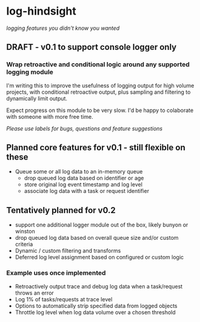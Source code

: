 # log-hindsight
_logging features you didn't know you wanted_

## DRAFT - v0.1 to support console logger only

### Wrap retroactive and conditional logic around any supported logging module

I'm writing this to improve the usefulness of logging output for high volume projects, with conditional retroactive output, plus sampling and filtering to dynamically limit output.

Expect progress on this module to be very slow. I'd be happy to colaborate with someone with more free time.

_Please use labels for bugs, questions and feature suggestions_

 ## Planned core features for v0.1 - still flexible on these

 * Queue some or all log data to an in-memory queue
   * drop queued log data based on identifier or age
   * store original log event timestamp and log level
   * associate log data with a task or request identifier

 ## Tentatively planned for v0.2
   * support one additional logger module out of the box, likely bunyon or winston
   * drop queued log data based on overall queue size and/or custom criteria
   * Dynamic / custom filtering and transforms
   * Deferred log level assignment based on configured or custom logic

### Example uses once implemented

 * Retroactively output trace and debug log data when a task/request throws an error
 * Log 1% of tasks/requests at trace level
 * Options to automatically strip specified data from logged objects
 * Throttle log level when log data volume over a chosen threshold
